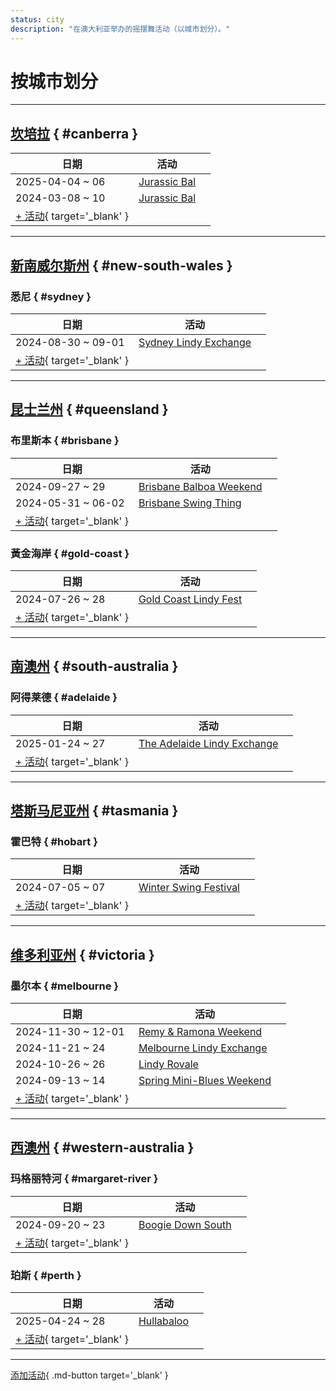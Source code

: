 ```yaml
---
status: city
description: "在澳大利亚举办的摇摆舞活动（以城市划分）。"
---
```


# 按城市划分

---

## <a id=canberra></a>[坎培拉](#canberra) { #canberra }

| 日期 | 活动 | |
| --- | --- | --- |
| 2025-04-04 ~ 06 | [Jurassic Bal](jurassic-bal-2025.md) |  |
| 2024-03-08 ~ 10 | [Jurassic Bal](jurassic-bal-2024.md) |  |
| [+ 活动](https://github.com/swingdance/events/issues/new?assignees=&labels=add+event&projects=&template=02-add_entity.yml&title=%5B2024%2Fau%5D%20%3CName%3E&region=au&province=Canberra&city=Canberra&org_id=&date_starts=2024-&date_ends=2024-){ target='_blank' }

---

## <a id=new-south-wales></a>[新南威尔斯州](#new-south-wales) { #new-south-wales }

### <a id=sydney></a>悉尼 { #sydney }

| 日期 | 活动 | |
| --- | --- | --- |
| 2024-08-30 ~ 09-01 | [Sydney Lindy Exchange](sydney-lindy-exchange-2024.md) |  |
| [+ 活动](https://github.com/swingdance/events/issues/new?assignees=&labels=add+event&projects=&template=02-add_entity.yml&title=%5B2024%2Fau%5D%20%3CName%3E&region=au&province=New%20South%20Wales&city=Sydney&org_id=&date_starts=2024-&date_ends=2024-){ target='_blank' }

---

## <a id=queensland></a>[昆士兰州](#queensland) { #queensland }

### <a id=brisbane></a>布里斯本 { #brisbane }

| 日期 | 活动 | |
| --- | --- | --- |
| 2024-09-27 ~ 29 | [Brisbane Balboa Weekend](brisbane-balboa-weekend-2024.md) |  |
| 2024-05-31 ~ 06-02 | [Brisbane Swing Thing](brisbane-swing-thing-2024.md) |  |
| [+ 活动](https://github.com/swingdance/events/issues/new?assignees=&labels=add+event&projects=&template=02-add_entity.yml&title=%5B2024%2Fau%5D%20%3CName%3E&region=au&province=Queensland&city=Brisbane&org_id=&date_starts=2024-&date_ends=2024-){ target='_blank' }

### <a id=gold-coast></a>黃金海岸 { #gold-coast }

| 日期 | 活动 | |
| --- | --- | --- |
| 2024-07-26 ~ 28 | [Gold Coast Lindy Fest](gold-coast-lindy-fest-2024.md) |  |
| [+ 活动](https://github.com/swingdance/events/issues/new?assignees=&labels=add+event&projects=&template=02-add_entity.yml&title=%5B2024%2Fau%5D%20%3CName%3E&region=au&province=Queensland&city=Gold%20Coast&org_id=&date_starts=2024-&date_ends=2024-){ target='_blank' }

---

## <a id=south-australia></a>[南澳州](#south-australia) { #south-australia }

### <a id=adelaide></a>阿得莱德 { #adelaide }

| 日期 | 活动 | |
| --- | --- | --- |
| 2025-01-24 ~ 27 | [The Adelaide Lindy Exchange](the-adelaide-lindy-exchange-2025.md) |  |
| [+ 活动](https://github.com/swingdance/events/issues/new?assignees=&labels=add+event&projects=&template=02-add_entity.yml&title=%5B2024%2Fau%5D%20%3CName%3E&region=au&province=South%20Australia&city=Adelaide&org_id=&date_starts=2024-&date_ends=2024-){ target='_blank' }

---

## <a id=tasmania></a>[塔斯马尼亚州](#tasmania) { #tasmania }

### <a id=hobart></a>霍巴特 { #hobart }

| 日期 | 活动 | |
| --- | --- | --- |
| 2024-07-05 ~ 07 | [Winter Swing Festival](winter-swing-festival-2024.md) |  |
| [+ 活动](https://github.com/swingdance/events/issues/new?assignees=&labels=add+event&projects=&template=02-add_entity.yml&title=%5B2024%2Fau%5D%20%3CName%3E&region=au&province=Tasmania&city=Hobart&org_id=&date_starts=2024-&date_ends=2024-){ target='_blank' }

---

## <a id=victoria></a>[维多利亚州](#victoria) { #victoria }

### <a id=melbourne></a>墨尔本 { #melbourne }

| 日期 | 活动 | |
| --- | --- | --- |
| 2024-11-30 ~ 12-01 | [Remy & Ramona Weekend](remy-n-ramona-weekend-2024.md) |  |
| 2024-11-21 ~ 24 | [Melbourne Lindy Exchange](melbourne-lindy-exchange-2024.md) |  |
| 2024-10-26 ~ 26 | [Lindy Rovale](lindy-rovale-2024.md) |  |
| 2024-09-13 ~ 14 | [Spring Mini-Blues Weekend](spring-mini-blues-weekend-2024.md) |  |
| [+ 活动](https://github.com/swingdance/events/issues/new?assignees=&labels=add+event&projects=&template=02-add_entity.yml&title=%5B2024%2Fau%5D%20%3CName%3E&region=au&province=Victoria&city=Melbourne&org_id=&date_starts=2024-&date_ends=2024-){ target='_blank' }

---

## <a id=western-australia></a>[西澳州](#western-australia) { #western-australia }

### <a id=margaret-river></a>玛格丽特河 { #margaret-river }

| 日期 | 活动 | |
| --- | --- | --- |
| 2024-09-20 ~ 23 | [Boogie Down South](boogie-down-south-2024.md) |  |
| [+ 活动](https://github.com/swingdance/events/issues/new?assignees=&labels=add+event&projects=&template=02-add_entity.yml&title=%5B2024%2Fau%5D%20%3CName%3E&region=au&province=Western%20Australia&city=Margaret%20River&org_id=&date_starts=2024-&date_ends=2024-){ target='_blank' }

### <a id=perth></a>珀斯 { #perth }

| 日期 | 活动 | |
| --- | --- | --- |
| 2025-04-24 ~ 28 | [Hullabaloo](hullabaloo-2025.md) |  |
| [+ 活动](https://github.com/swingdance/events/issues/new?assignees=&labels=add+event&projects=&template=02-add_entity.yml&title=%5B2024%2Fau%5D%20%3CName%3E&region=au&province=Western%20Australia&city=Perth&org_id=&date_starts=2024-&date_ends=2024-){ target='_blank' }

---

[添加活动](https://github.com/swingdance/events/issues/new?assignees=&labels=add+event&projects=&template=02-add_entity.yml&title=%5Bau%5D%20%3CName%3E&region=au&province=&city=&org_id=2024){ .md-button target='_blank' }

